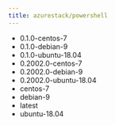 ```yaml
---
title: azurestack/powershell
---
```

- 0.1.0-centos-7
- 0.1.0-debian-9
- 0.1.0-ubuntu-18.04
- 0.2002.0-centos-7
- 0.2002.0-debian-9
- 0.2002.0-ubuntu-18.04
- centos-7
- debian-9
- latest
- ubuntu-18.04
